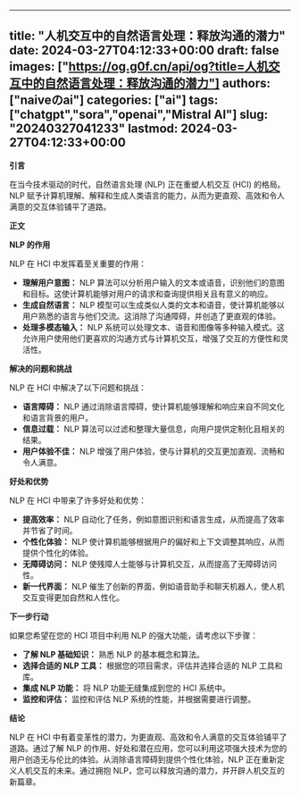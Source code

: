 
---
title: "人机交互中的自然语言处理：释放沟通的潜力"
date: 2024-03-27T04:12:33+00:00
draft: false
images: ["https://og.g0f.cn/api/og?title=人机交互中的自然语言处理：释放沟通的潜力"]
authors: ["naiveのai"]
categories: ["ai"]
tags: ["chatgpt","sora","openai","Mistral AI"]
slug: "20240327041233"
lastmod: 2024-03-27T04:12:33+00:00
---
**引言**

在当今技术驱动的时代，自然语言处理 (NLP) 正在重塑人机交互 (HCI) 的格局。NLP 赋予计算机理解、解释和生成人类语言的能力，从而为更直观、高效和令人满意的交互体验铺平了道路。

**正文**

**NLP 的作用**

NLP 在 HCI 中发挥着至关重要的作用：

- **理解用户意图：** NLP 算法可以分析用户输入的文本或语音，识别他们的意图和目标。这使计算机能够对用户的请求和查询提供相关且有意义的响应。
- **生成自然语言：** NLP 模型可以生成类似人类的文本和语音，使计算机能够以用户熟悉的语言与他们交流。这消除了沟通障碍，并创造了更直观的体验。
- **处理多模态输入：** NLP 系统可以处理文本、语音和图像等多种输入模式。这允许用户使用他们更喜欢的沟通方式与计算机交互，增强了交互的方便性和灵活性。

**解决的问题和挑战**

NLP 在 HCI 中解决了以下问题和挑战：

- **语言障碍：** NLP 通过消除语言障碍，使计算机能够理解和响应来自不同文化和语言背景的用户。
- **信息过载：** NLP 算法可以过滤和整理大量信息，向用户提供定制化且相关的结果。
- **用户体验不佳：** NLP 增强了用户体验，使与计算机的交互更加直观、流畅和令人满意。

**好处和优势**

NLP 在 HCI 中带来了许多好处和优势：

- **提高效率：** NLP 自动化了任务，例如意图识别和语言生成，从而提高了效率并节省了时间。
- **个性化体验：** NLP 使计算机能够根据用户的偏好和上下文调整其响应，从而提供个性化的体验。
- **无障碍访问：** NLP 使残障人士能够与计算机交互，从而提高了无障碍访问性。
- **新一代界面：** NLP 催生了创新的界面，例如语音助手和聊天机器人，使人机交互变得更加自然和人性化。

**下一步行动**

如果您希望在您的 HCI 项目中利用 NLP 的强大功能，请考虑以下步骤：

- **了解 NLP 基础知识：** 熟悉 NLP 的基本概念和算法。
- **选择合适的 NLP 工具：** 根据您的项目需求，评估并选择合适的 NLP 工具和库。
- **集成 NLP 功能：** 将 NLP 功能无缝集成到您的 HCI 系统中。
- **监控和评估：** 监控和评估 NLP 系统的性能，并根据需要进行调整。

**结论**

NLP 在 HCI 中有着变革性的潜力，为更直观、高效和令人满意的交互体验铺平了道路。通过了解 NLP 的作用、好处和潜在应用，您可以利用这项强大技术为您的用户创造无与伦比的体验。从消除语言障碍到提供个性化体验，NLP 正在重新定义人机交互的未来。通过拥抱 NLP，您可以释放沟通的潜力，并开辟人机交互的新篇章。